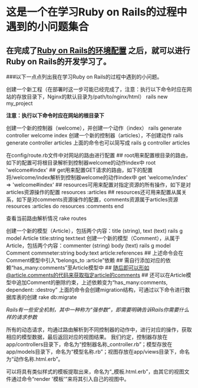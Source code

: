 这是一个在学习Ruby on Rails的过程中遇到的小问题集合
===================================================

在完成了[Ruby on Rails的环境配置](https://github.com/neichen/How-to-Install-Rails-on-Centos/) 之后，就可以进行Ruby on Rails的开发学习了。
---------

###以下一点点列出我在学习Ruby on Rails的过程中遇到的小问题。

创建一个新工程（在部署时这一步可能已经完成了，注意：执行以下命令时应在网站的存放目录下，Nginx的默认目录为/path/to/nginx/html）
	rails new my_project

**注意：执行以下命令时应在网站的根目录下**

创建一个新的控制器（welcome），并创建一个动作（index）
	rails generate controller welcome index
创建一个新的控制器（articles），不创建动作
	rails generate controller articles
上面的命令也可以简写成
	rails g controller articles

在config/route.rb文件中对网站的路由进行配置
	## root用来配置根目录的路由，如下的配置可将根目录解析到控制器welcome的动作index中
	root 'welcome#index'
	## get用来配置GET请求的路由，如下的配置将/welcome/index解析到控制器welcome的动作index中
	get 'welcome/index' => 'welcome#index'
	## resources可用来配置对指定资源的所有操作，如下是对articles资源操作的配置
	resources :articles
	## resources还可用来配置从属关系，如下是对comments资源操作的配置，comments资源属于articles资源
	resources :articles do
	  resources :comments
	end

查看当前路由解析情况
	rake routes

创建一个新的模型（Article），包括两个内容：title (string), text (text)
	rails g model Article title:string text:text
创建一个新的模型（Comment），从属于Article，包括两个内容：commenter (string) body (text)
	rails g model Comment commneter:string body:text article:references
	## 上述命令会在Comment模型中引入“belongs_to :article”依赖
	## 需自行添加对应的依赖“has_many:comments”至Article模型中
	## 随后即可以形如@article.comments的代码来获取指定article的comments
	## 还可以在Article模型中追加Comment的删除约束，上述依赖变为“has_many:comments, dependent: :destroy”
上面的命令会创建migration结构，可通过以下命令进行数据库表的创建
	rake db:migrate

*Rails有一些安全机制，其中一种称为“强参数”，即需要明确告诉Rails你需要什么样的请求参数*




所有的动态请求，均通过路由解析到不同控制器的动作中，进行对应的操作，获取相应的模型数据，最后返回对应的视图结果。
我们约定，控制器存放在app/controllers目录下，命名为“控制器名称_controller.rb”；模型存放在app/models目录下，命名为“模型名称.rb”；视图存放在app/views目录下，命名为“动作名称.html.erb”。

可以将具有类似样式的模板提取出来，命名为“_模板.html.erb”，由其它的视图文件通过命令“render '模板'”来将其引入自己的视图中。

